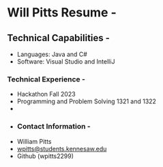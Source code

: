 # Will Pitts Resume -

## Technical Capabilities -

- Languages: Java and C#
- Software: Visual Studio and IntelliJ

### Technical Experience -
- Hackathon Fall 2023
- Programming and Problem Solving 1321 and 1322
- 
- ### Contact Information -
- William Pitts
- wpitts@students.kennesaw.edu
- Github (wpitts2299)
